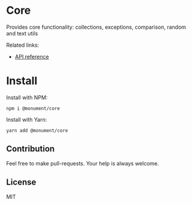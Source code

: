 # Core

Provides core functionality: collections, exceptions, comparison, random and text utils

Related links:

- [API reference](https://monumentjs.github.io/package/core)

# Install

Install with NPM:

```
npm i @monument/core
```

Install with Yarn:

```
yarn add @monument/core
```

## Contribution

Feel free to make pull-requests.
Your help is always welcome.


## License

MIT

